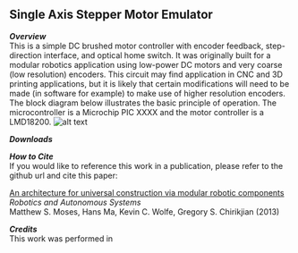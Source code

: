 ## Single Axis Stepper Motor Emulator

**_Overview_**          
This is a simple DC brushed motor controller with encoder feedback, step-direction interface, and optical home switch. It was originally built for a modular robotics application using low-power DC motors and very coarse (low resolution) encoders. This circuit may find application in CNC and 3D printing applications, but it is likely that certain modifications will need to be made (in software for example) to make use of higher resolution encoders. The block diagram below illustrates the basic principle of operation. The microcontroller is a Microchip PIC XXXX and the motor controller is a LMD18200.
![alt text](https://raw2.github.com/mattmoses/SingleAxisEmulator/master/blockDiagram.png)


**_Downloads_**


**_How to Cite_**   
If you would like to reference this work in a publication, please refer to the github url and cite this paper:

[An architecture for universal construction via modular robotic components](http://dx.doi.org/10.1016/j.robot.2013.08.005)    
*Robotics and Autonomous Systems*   
Matthew S. Moses, Hans Ma, Kevin C. Wolfe, Gregory S. Chirikjian (2013)

**_Credits_**   
This work was performed in 

